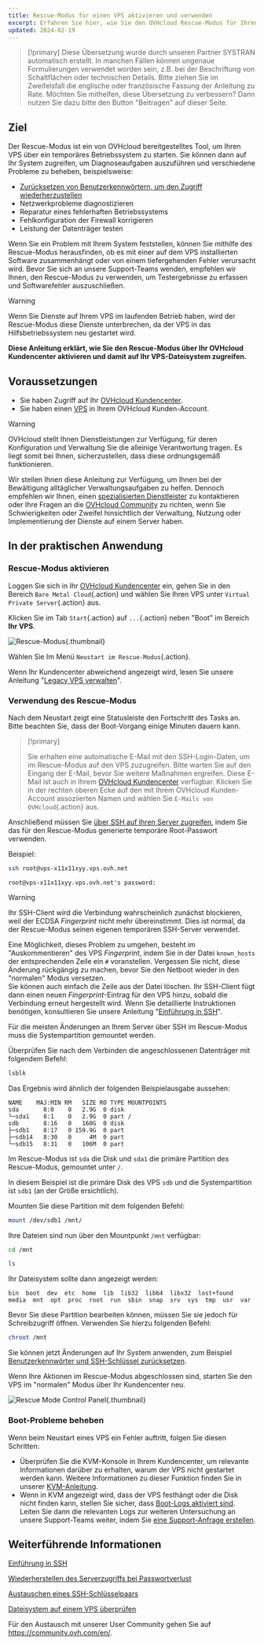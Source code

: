 ```yaml
---
title: Rescue-Modus für einen VPS aktivieren und verwenden
excerpt: Erfahren Sie hier, wie Sie den OVHcloud Rescue-Modus für Ihren VPS zur Fehlerbehebung und zur Durchführung von Systemprüfungen verwenden
updated: 2024-02-19
---
```


> [!primary]
> Diese Übersetzung wurde durch unseren Partner SYSTRAN automatisch erstellt. In manchen Fällen können ungenaue Formulierungen verwendet worden sein, z.B. bei der Beschriftung von Schaltflächen oder technischen Details. Bitte ziehen Sie im Zweifelsfall die englische oder französische Fassung der Anleitung zu Rate. Möchten Sie mithelfen, diese Übersetzung zu verbessern? Dann nutzen Sie dazu bitte den Button "Beitragen" auf dieser Seite.
>

## Ziel

Der Rescue-Modus ist ein von OVHcloud bereitgestelltes Tool, um Ihren VPS über ein temporäres Betriebssystem zu starten. Sie können dann auf Ihr System zugreifen, um Diagnoseaufgaben auszuführen und verschiedene Probleme zu beheben, beispielsweise:

- [Zurücksetzen von Benutzerkennwörtern, um den Zugriff wiederherzustellen](/pages/bare_metal_cloud/dedicated_servers/replacing-user-password)
- Netzwerkprobleme diagnostizieren
- Reparatur eines fehlerhaften Betriebssystems
- Fehlkonfiguration der Firewall korrigieren
- Leistung der Datenträger testen

Wenn Sie ein Problem mit Ihrem System feststellen, können Sie mithilfe des Rescue-Modus herausfinden, ob es mit einer auf dem VPS installierten Software zusammenhängt oder von einem tiefergehenden Fehler verursacht wird. Bevor Sie sich an unsere Support-Teams wenden, empfehlen wir Ihnen, den Rescue-Modus zu verwenden, um Testergebnisse zu erfassen und Softwarefehler auszuschließen.

> [!warning]
>
> Wenn Sie Dienste auf Ihrem VPS im laufenden Betrieb haben, wird der Rescue-Modus diese Dienste unterbrechen, da der VPS in das Hilfsbetriebssystem neu gestartet wird.
> 

**Diese Anleitung erklärt, wie Sie den Rescue-Modus über Ihr OVHcloud Kundencenter aktivieren und damit auf Ihr VPS-Dateisystem zugreifen.**

## Voraussetzungen

- Sie haben Zugriff auf Ihr [OVHcloud Kundencenter](https://www.ovh.com/auth/?action=gotomanager&from=https://www.ovh.de/&ovhSubsidiary=de).
- Sie haben einen [VPS](https://www.ovhcloud.com/de/vps/) in Ihrem OVHcloud Kunden-Account.

> [!warning]
>
> OVHcloud stellt Ihnen Dienstleistungen zur Verfügung, für deren Konfiguration und Verwaltung Sie die alleinige Verantwortung tragen. Es liegt somit bei Ihnen, sicherzustellen, dass diese ordnungsgemäß funktionieren.
> 
> Wir stellen Ihnen diese Anleitung zur Verfügung, um Ihnen bei der Bewältigung alltäglicher Verwaltungsaufgaben zu helfen. Dennoch empfehlen wir Ihnen, einen [spezialisierten Dienstleister](https://partner.ovhcloud.com/de/directory/) zu kontaktieren oder Ihre Fragen an die [OVHcloud Community](https://community.ovh.com/en/) zu richten, wenn Sie Schwierigkeiten oder Zweifel hinsichtlich der Verwaltung, Nutzung oder Implementierung der Dienste auf einem Server haben. 
>

## In der praktischen Anwendung

### Rescue-Modus aktivieren

Loggen Sie sich in Ihr [OVHcloud Kundencenter](https://www.ovh.com/auth/?action=gotomanager&from=https://www.ovh.de/&ovhSubsidiary=de) ein, gehen Sie in den Bereich `Bare Metal Cloud`{.action} und wählen Sie Ihren VPS unter `Virtual Private Server`{.action} aus.

Klicken Sie im Tab `Start`{.action} auf `...`{.action} neben "Boot" im Bereich **Ihr VPS**.

![Rescue-Modus](images/rescue_new.png){.thumbnail}

Wählen Sie Im Menü `Neustart im Rescue-Modus`{.action}.

Wenn Ihr Kundencenter abweichend angezeigt wird, lesen Sie unsere Anleitung "[Legacy VPS verwalten](/pages/bare_metal_cloud/virtual_private_servers/vps_legacy_control_panel)".

### Verwendung des Rescue-Modus

Nach dem Neustart zeigt eine Statusleiste den Fortschritt des Tasks an. Bitte beachten Sie, dass der Boot-Vorgang einige Minuten dauern kann.


> [!primary]
>
> Sie erhalten eine automatische E-Mail mit den SSH-Login-Daten, um im Rescue-Modus auf den VPS zuzugreifen. Bitte warten Sie auf den Eingang der E-Mail, bevor Sie weitere Maßnahmen ergreifen. Diese E-Mail ist auch in Ihrem [OVHcloud Kundencenter](https://www.ovh.com/auth/?action=gotomanager&from=https://www.ovh.com/de/&ovhSubsidiary=de) verfügbar. Klicken Sie in der rechten oberen Ecke auf den mit Ihrem OVHcloud Kunden-Account assoziierten Namen und wählen Sie `E-Mails von OVHcloud`{.action} aus.
>

Anschließend müssen Sie [über SSH auf Ihren Server zugreifen](/pages/bare_metal_cloud/dedicated_servers/ssh_introduction), indem Sie das für den Rescue-Modus generierte temporäre Root-Passwort verwenden.

Beispiel:

```bash
ssh root@vps-x11x11xyy.vps.ovh.net
```

```console
root@vps-x11x11xyy.vps.ovh.net's password:
```

> [!warning]
>
> Ihr SSH-Client wird die Verbindung wahrscheinlich zunächst blockieren, weil der ECDSA *Fingerprint* nicht mehr übereinstimmt. Dies ist normal, da der Rescue-Modus seinen eigenen temporären SSH-Server verwendet.
>
> Eine Möglichkeit, dieses Problem zu umgehen, besteht im "Auskommentieren" des VPS *Fingerprint*, indem Sie in der Datei `known_hosts` der entsprechenden Zeile ein `#` voranstellen. Vergessen Sie nicht, diese Änderung rückgängig zu machen, bevor Sie den Netboot wieder in den "normalen" Modus versetzen.<br>Sie können auch einfach die Zeile aus der Datei löschen. Ihr SSH-Client fügt dann einen neuen *Fingerprint*-Eintrag für den VPS hinzu, sobald die Verbindung erneut hergestellt wird. Wenn Sie detaillierte Instruktionen benötigen, konsultieren Sie unsere Anleitung "[Einführung in SSH](/pages/bare_metal_cloud/dedicated_servers/ssh_introduction#login)".
>

Für die meisten Änderungen an Ihrem Server über SSH im Rescue-Modus muss die Systempartition gemountet werden.

Überprüfen Sie nach dem Verbinden die angeschlossenen Datenträger mit folgendem Befehl:

```bash
lsblk
```

Das Ergebnis wird ähnlich der folgenden Beispielausgabe aussehen:

```console
NAME    MAJ:MIN RM   SIZE RO TYPE MOUNTPOINTS
sda       8:0    0   2.9G  0 disk
└─sda1    8:1    0   2.9G  0 part /
sdb       8:16   0   160G  0 disk
├─sdb1    8:17   0 159.9G  0 part
├─sdb14   8:30   0     4M  0 part
└─sdb15   8:31   0   106M  0 part
```

Im Rescue-Modus ist `sda` die Disk und `sda1` die primäre Partition des Rescue-Modus, gemountet unter `/`.

In diesem Beispiel ist die primäre Disk des VPS `sdb` und die Systempartition ist `sdb1` (an der Größe ersichtlich).

Mounten Sie diese Partition mit dem folgenden Befehl:

```bash
mount /dev/sdb1 /mnt/
```

Ihre Dateien sind nun über den Mountpunkt `/mnt` verfügbar:

```bash
cd /mnt
```

```bash
ls
```

Ihr Dateisystem sollte dann angezeigt werden:

```console
bin  boot  dev  etc  home  lib  lib32  lib64  libx32  lost+found  media  mnt  opt  proc  root  run  sbin  snap  srv  sys  tmp  usr  var
```

Bevor Sie diese Partition bearbeiten können, müssen Sie sie jedoch für Schreibzugriff öffnen. Verwenden Sie hierzu folgenden Befehl:

```bash
chroot /mnt
```

Sie können jetzt Änderungen auf Ihr System anwenden, zum Beispiel [Benutzerkennwörter und SSH-Schlüssel zurücksetzen](#gofurther).

Wenn Ihre Aktionen im Rescue-Modus abgeschlossen sind, starten Sie den VPS im "normalen" Modus über Ihr Kundencenter neu.

![Rescue Mode Control Panel](images/rescue_exit.png){.thumbnail}

### Boot-Probleme beheben

Wenn beim Neustart eines VPS ein Fehler auftritt, folgen Sie diesen Schritten:

- Überprüfen Sie die KVM-Konsole in Ihrem Kundencenter, um relevante Informationen darüber zu erhalten, warum der VPS nicht gestartet werden kann. Weitere Informationen zu dieser Funktion finden Sie in unserer [KVM-Anleitung](/pages/bare_metal_cloud/virtual_private_servers/using_kvm_for_vps).
- Wenn in KVM angezeigt wird, dass der VPS festhängt oder die Disk nicht finden kann, stellen Sie sicher, dass [Boot-Logs aktiviert sind](/pages/bare_metal_cloud/virtual_private_servers/bootlog_display_kvm). Leiten Sie dann die relevanten Logs zur weiteren Untersuchung an unsere Support-Teams weiter, indem Sie [eine Support-Anfrage erstellen](https://help.ovhcloud.com/csm?id=csm_get_help).

<a name="gofurther"></a>

## Weiterführende Informationen

[Einführung in SSH](/pages/bare_metal_cloud/dedicated_servers/ssh_introduction)

[Wiederherstellen des Serverzugriffs bei Passwortverlust](/pages/bare_metal_cloud/dedicated_servers/replacing-user-password)

[Austauschen eines SSH-Schlüsselpaars](/pages/bare_metal_cloud/dedicated_servers/replacing-lost-ssh-key)

[Dateisystem auf einem VPS überprüfen](/pages/bare_metal_cloud/virtual_private_servers/check-filesystem)

Für den Austausch mit unserer User Community gehen Sie auf <https://community.ovh.com/en/>.
